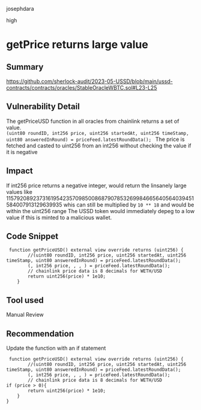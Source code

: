 josephdara

high

# getPrice  returns large value

## Summary
https://github.com/sherlock-audit/2023-05-USSD/blob/main/ussd-contracts/contracts/oracles/StableOracleWBTC.sol#L23-L25


## Vulnerability Detail
The getPriceUSD function in all oracles from chainlink returns a set of value.  
```(uint80 roundID, int256 price, uint256 startedAt, uint256 timeStamp, uint80 answeredInRound) = priceFeed.latestRoundData(); ```
The price is fetched and casted to uint256 from an int256 without checking the value if it is negative


## Impact
If int256 price returns a negative integer,  would return the linsanely large values like 115792089237316195423570985008687907853269984665640564039451584007913129639935 whis can still be multiplied by ```10 ** 18``` and would be within the uint256 range
The USSD token would immediately depeg to a low value if this is minted to a malicious wallet.

## Code Snippet
```solidity 
 function getPriceUSD() external view override returns (uint256) {
        //(uint80 roundID, int256 price, uint256 startedAt, uint256 timeStamp, uint80 answeredInRound) = priceFeed.latestRoundData();
        (, int256 price, , , ) = priceFeed.latestRoundData();
        // chainlink price data is 8 decimals for WETH/USD
        return uint256(price) * 1e10;
    }
```

## Tool used

Manual Review

## Recommendation
Update the function with an if statement
```solidity 
 function getPriceUSD() external view override returns (uint256) {
        //(uint80 roundID, int256 price, uint256 startedAt, uint256 timeStamp, uint80 answeredInRound) = priceFeed.latestRoundData();
        (, int256 price, , , ) = priceFeed.latestRoundData();
        // chainlink price data is 8 decimals for WETH/USD
if (price > 0){
        return uint256(price) * 1e10;
    }
}
```
